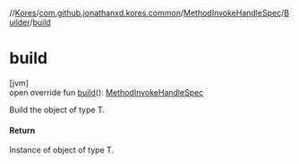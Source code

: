 //[Kores](../../../../index.md)/[com.github.jonathanxd.kores.common](../../index.md)/[MethodInvokeHandleSpec](../index.md)/[Builder](index.md)/[build](build.md)

# build

[jvm]\
open override fun [build](build.md)(): [MethodInvokeHandleSpec](../index.md)

Build the object of type T.

#### Return

Instance of object of type T.
